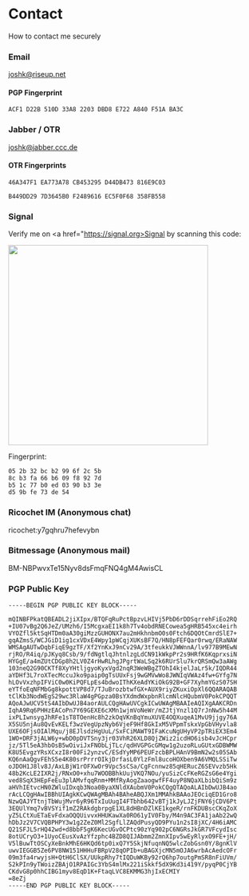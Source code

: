 # Contact
How to contact me securely

### Email 

joshk@riseup.net

#### PGP Fingerprint

```ACF1 D22B 510D 33A8 2203 DBD8 E722 A840 F51A BA3C```

### Jabber / OTR

joshk@jabber.ccc.de

#### OTR Fingerprints

```46A347F1 EA773A78 CB453295 D44DB473 816E9C03```

```B449DD29 7D3645B0 F2489616 EC5F0F68 358FB558```

### Signal

Verify me on <a href="https://signal.org>Signal</a> by scanning this code:

<img src="https://raw.githubusercontent.com/lawfulintercept/contact/master/Signal-FP.png" width=400px>

Fingerprint: 
```
05 2b 32 bc b2 99 6f 2c 5b
8c b3 fa 66 b6 09 f8 92 7d
b5 1c 77 b0 ed 03 90 b3 3e
d5 9b fe 73 de 54
```

### Ricochet IM (Anonymous chat)

ricochet:y7gqhru7hefevybn

### Bitmessage (Anonymous mail)

BM-NBPwvxTe15Nyv8dsFmqFNQ4gM4AwisCL

### PGP Public Key

```
-----BEGIN PGP PUBLIC KEY BLOCK-----

mQINBFPkatQBEADL2jiXIpx/BTQFqRuPctBpzvLHIVj5PbD6rDDSqrrehFiEo2RQ
+IU07vBg2Q6JeZ/UMzh6/I5McgxaEI1k8h7Tv4obdRNECowea5gHRB545xc4eirh
VYOZfl5ktSqHTDm0aA30giMzzGUHONX7au2mHkhnbmO0s0Ftch6DQOtCmrdSlE7+
gqAZmsS/WCJGiD1ig1cxVDxE4Wpy1pWCqjXUKsBF7Q/HN8pFEFQar0rwq/ERaNAW
WMSAgAUTwDqbFiqE9gzTF/Xf2YnKxJ9nCv29A/3tfeukkVJWWnnA/lv977B9MEwN
rjRO/R4iq/pJKyq8Csb/9/fdNgtlqJhtnlzgLdCN91kWkpPr2s9HRfK6KqprxsiN
HYGgE/a4mZUtCDGp8h2LV0Z4rHwRLhgJPgrtWaLSq2k6RUrSlu7krQRSmQw3aAWg
103neQ2G90CKTf8XyYHtljgyoKyxVgd2nqR3WeWBgZTOhI4kjelJaLr5k/IQDR44
aYDHf3L7roXTecMccuJko9paip0gTsUUxFsj9wGMVwWo8JWNIqVWAz4fw+GYfg7N
hLOvVxzhpIFViC0w0KiPQFLpEs4bdwoIThKXeAdYKiOkG92B+GF7XyhmYGzS07SH
eYTfoEqNFMbGg8kpottVP8d7/TJuBrozbtwfGX+AUX9riyZKuxiOpXl6QQARAQAB
tClKb3NodWEgS29wc3RlaW4gPGpza0BsYXdmdWxpbnRlcmNlcHQubmV0PokCPQQT
AQoAJwUCV5tS4AIbDwUJB4aorAULCQgHAwUVCgkICwUWAgMBAAIeAQIXgAAKCRDn
IqhA9Rq6PHHzEACoPn7Y69GEXE6cXMn1wjmVoNeWr/mZJtjYnzl1Q7rJnNw5h44M
ixPLIwnsygJhRFe1sT8TOenHc8h2zkOqVKnBqYmuXUVE4OQXuqeA1MvU9jjgy76A
X5SU5njAu8QvEvKELf3wzVegUpzNyb6VjeF9Hf8GkIxM5VPpmTskxVpGbVHyvla8
UXE6OFjsOIAlMqu/j8EJlsdzHgUuL/SxFCiMAWT9IFaKcuNgUHyVP2pTRiEX3Em4
1WO+DRF3jALW6y+wbD0pDVTSny3jr03VhR26XLD8QjZWiz2icdHO6isb4vJcHCpr
jz/5Tl5eA3hbOsB5wOiviJxFNObLjTLc/qdHVGPGcGMqw1g2uzoRLuGUtxGDBWMW
K8U5EvgzYRsXCxzI8r00Fi2ynzvC/ESdYyMP6PEUFzcbBPLHAnV9BmN2w2s05SAb
KQ6nAaQgvFEhS5e4K80srPrrrOIkjDrfasL0YlzFml8ucoHOXben9A6VMQLSSiTw
oJDOH1J8lv8J/AxLBjW1rOFXwOr9Vpc5sCSa/CgFcnnwz85qHERucZ6SEVvzb5Hk
48b2KcLE2IXR2j/RNxO0+xhu7WOOBBhkUujVKQ7NOu/yuSizCcFKeRGZsG6e4Ygi
ved8SqX3HEpFeEu3plAMvfqqRnm+MMfRyAogZaaogwfFF4uyP8NQaXLbibQiSm9z
aHVhIEtvcHN0ZWluIDxqb3Noa0ByaXNldXAubmV0PokCQgQTAQoALAIbDwUJB4ao
rAcLCQgHAwIBBhUIAgkKCwQWAgMBAh4BAheABQJXm1MMAhkBAAoJEOciqED1Gro8
NzwQAJYTtnjTbWujMvr6yR96TxIuUugI4FTbhb642vBTj1kJyLJZjFNY6jCDV6Pt
3EQUlYmq7vBVSYif1mZ2RAkdgbrpgE1XL8dHBnDZlKE1kgeR/rnFKDUBscCKqZoX
yZ5LCtXuETaEvFdxaOQQUivvxHHUKawXa0RO61yIV0Fby/M4n9AC3FA1jaAb22wQ
hDbJz2V7CVQBPHPY3w1g2ZeZ0Ml2SgfLlZAQdPusyQD9PYu1n2sI8jXC/4H6iAMC
Q21SFJL5rHQ42wd+d8bbF5gK6KecUGvOCPtc90zYq902pC6NGRsJkGR7VFcydIsc
8otUCryO3+1UyoCEusXvAzYfzphc4BZD8QIJAbmm2ZmnXIpv5wEyRlyxO9FE+jH/
V5lBuwTtOSCyXeBnkMhE6HKQd6tp0ixQ7Y5SkjNfuqnNQ5wlcZobGsn0Y/8gnKlV
uwvIEGGB5Ze6PV8NW151HHHuFBRpV28qOPIb+uBAGXjcMN5mOJA6wrbAcAedcOFr
09m3fa4rwyjsH+QtH6ClSX/UUkpRhy7tIQDuWKBy92rQ6hp7outgPmSR8nFiUVm/
S2kPIn9yTWoizZBAjO1RPAIGc3YbS4mlMx221iSkkf5dX9Kd3i419Y/pyqP0CjYB
CKdvG8p0hhCIBG1myv8EqD1K+FtaqLVC8EKMMG3hjIxECMIY
=8eZj
-----END PGP PUBLIC KEY BLOCK-----
```


